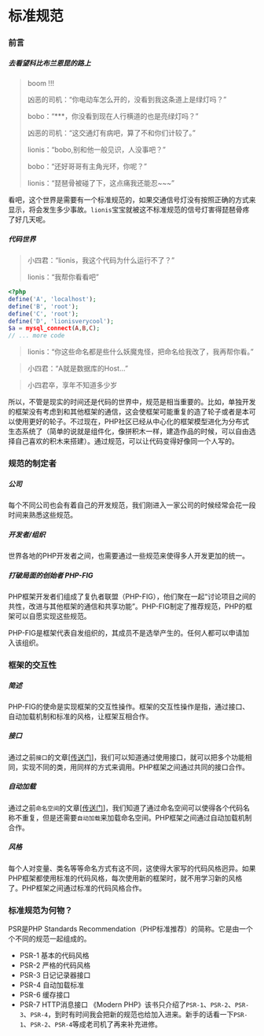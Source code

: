 # 标准规范
### 前言
##### 去看望科比布兰恩昆的路上
> boom !!!
>
> 凶恶的司机：“你电动车怎么开的，没看到我这条道上是绿灯吗？”
>
> bobo：“***，你没看到现在人行横道的也是亮绿灯吗？”
>
> 凶恶的司机：“这交通灯有病吧，算了不和你们计较了。”
>
> lionis：“bobo,别和他一般见识，人没事吧？”
>
> bobo：“还好哥哥有主角光环，你呢？”
>
> lionis：“琵琶骨被碰了下，这点痛我还能忍~~~”

看吧，这个世界是需要有一个标准规范的，如果交通信号灯没有按照正确的方式来显示，将会发生多少事故。`lionis`宝宝就被这不标准规范的信号灯害得琵琶骨疼了好几天呢。

##### 代码世界
> 小四君：“lionis，我这个代码为什么运行不了？”
> 
> lionis：“我帮你看看吧”

```php
<?php
define('A', 'localhost');
define('B', 'root');
define('C', 'root');
define('D', 'lionisverycool');
$a = mysql_connect(A,B,C);
// ... more code
```
> lionis：“你这些命名都是些什么妖魔鬼怪，把命名给我改了，我再帮你看。”

> 小四君：“A就是数据库的Host...”

> 小四君卒，享年不知道多少岁

所以，不管是现实的时间还是代码的世界中，规范是相当重要的。比如，单独开发的框架没有考虑到和其他框架的通信，这会使框架可能重复的造了轮子或者是本可以使用更好的轮子。不过现在，PHP社区已经从中心化的框架模型进化为分布式生态系统了（简单的说就是组件化，像拼积木一样，建造作品的时候，可以自由选择自己喜欢的积木来搭建）。通过规范，可以让代码变得好像同一个人写的。

### 规范的制定者
##### 公司
每个不同公司也会有着自己的开发规范，我们刚进入一家公司的时候经常会花一段时间来熟悉这些规范。
##### 开发者/组织
世界各地的PHP开发者之间，也需要通过一些规范来使得多人开发更加的统一。
##### 打破局面的创始者 PHP-FIG
PHP框架开发者们组成了复仇者联盟（PHP-FIG），他们聚在一起“讨论项目之间的共性，改进与其他框架的通信和共享功能”。PHP-FIG制定了推荐规范，PHP的框架可以自愿实现这些规范。

PHP-FIG是框架代表自发组织的，其成员不是选举产生的。任何人都可以申请加入该组织。

### 框架的交互性
##### 简述
PHP-FIG的使命是实现框架的交互性操作。框架的交互性操作是指，通过接口、自动加载机制和标准的风格，让框架互相合作。

##### 接口
通过之前`接口`的文章[[传送门](../01-part-one-langue-features/03-interface.md)]，我们可以知道通过使用接口，就可以把多个功能相同，实现不同的类，用同样的方式来调用。PHP框架之间通过共同的接口合作。

##### 自动加载
通过之前`命名空间`的文章[[传送门](../01-part-one-langue-features/02-namespace.md)]，我们知道了通过命名空间可以使得各个代码名称不重复，但是还需要`自动加载`来加载命名空间。PHP框架之间通过自动加载机制合作。

##### 风格
每个人对变量、类名等等命名方式有这不同，这使得大家写的代码风格迥异。如果PHP框架都使用标准的代码风格，每次使用新的框架时，就不用学习新的风格了。PHP框架之间通过标准的代码风格合作。

### 标准规范为何物？
PSR是PHP Standards Recommendation（PHP标准推荐）的简称。它是由一个个不同的规范一起组成的。
* PSR-1 基本的代码风格
* PSR-2 严格的代码风格
* PSR-3 日记记录器接口
* PSR-4 自动加载标准
* PSR-6 缓存接口
* PSR-7 HTTP消息接口
《Modern PHP》该书只介绍了`PSR-1`、`PSR-2`、`PSR-3`、`PSR-4`，到时有时间我会把新的规范也给加入进来。新手的话看一下`PSR-1`、`PSR-2`、`PSR-4`等成老司机了再来补充进修。

